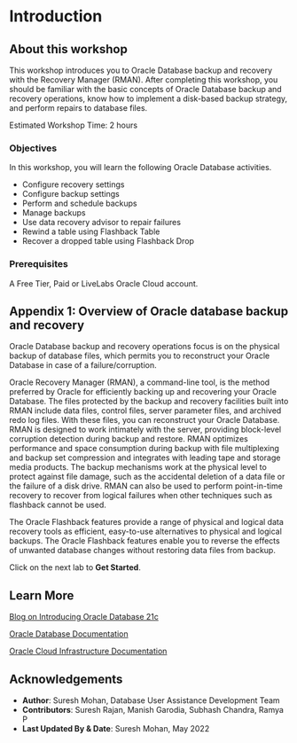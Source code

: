 # Introduction

## About this workshop
This workshop introduces you to Oracle Database backup and recovery with the Recovery Manager (RMAN). After completing this workshop, you should be familiar with the basic concepts of Oracle Database backup and recovery operations, know how to implement a disk-based backup strategy, and perform repairs to database files.

Estimated Workshop Time: 2 hours

### Objectives
In this workshop, you will learn the following Oracle Database activities.
- Configure recovery settings
- Configure backup settings
- Perform and schedule backups
- Manage backups
- Use data recovery advisor to repair failures
- Rewind a table using Flashback Table
- Recover a dropped table using Flashback Drop

### Prerequisites
A Free Tier, Paid or LiveLabs Oracle Cloud account.  


## Appendix 1: Overview of Oracle database backup and recovery
Oracle Database backup and recovery operations focus is on the physical backup of database files, which permits you to reconstruct your Oracle Database in case of a failure/corruption.

Oracle Recovery Manager (RMAN), a command-line tool, is the method preferred by Oracle for efficiently backing up and recovering your Oracle Database. The files protected by the backup and recovery facilities built into RMAN include data files, control files, server parameter files, and archived redo log files. With these files, you can reconstruct your Oracle Database. RMAN is designed to work intimately with the server, providing block-level corruption detection during backup and restore. RMAN optimizes performance and space consumption during backup with file multiplexing and backup set compression and integrates with leading tape and storage media products. The backup mechanisms work at the physical level to protect against file damage, such as the accidental deletion of a data file or the failure of a disk drive. RMAN can also be used to perform point-in-time recovery to recover from logical failures when other techniques such as flashback cannot be used.

The Oracle Flashback features provide a range of physical and logical data recovery tools as efficient, easy-to-use alternatives to physical and logical backups. The Oracle Flashback features enable you to reverse the effects of unwanted database changes without restoring data files from backup.

Click on the next lab to **Get Started**.


## Learn More

[Blog on Introducing Oracle Database 21c](https://blogs.oracle.com/database/introducing-oracle-database-21c)

[Oracle Database Documentation](https://docs.oracle.com/en/database/oracle/oracle-database/index.html)

[Oracle Cloud Infrastructure Documentation](https://docs.oracle.com/en-us/iaas/Content/Identity/Concepts/overview.htm)


## Acknowledgements
- **Author**: Suresh Mohan, Database User Assistance Development Team
- **Contributors**: Suresh Rajan, Manish Garodia, Subhash Chandra, Ramya P
- **Last Updated By & Date**: Suresh Mohan, May 2022
